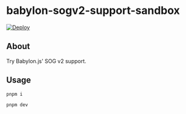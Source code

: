 # babylon-sogv2-support-sandbox

[![Deploy](https://github.com/drumath2237/babylon-sogv2-support-sandbox/actions/workflows/deploy.yml/badge.svg)](https://github.com/drumath2237/babylon-sogv2-support-sandbox/actions/workflows/deploy.yml)

## About

Try Babylon.js' SOG v2 support.

## Usage

```sh
pnpm i

pnpm dev
```

